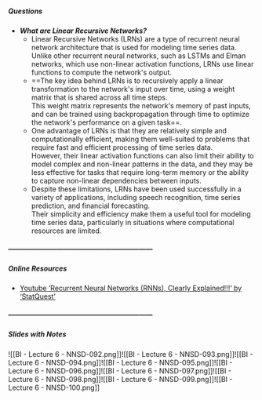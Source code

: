##### Questions
- ***What are Linear Recursive Networks?***
	- Linear Recursive Networks (LRNs) are a type of recurrent neural network architecture that is used for modeling time series data. <br>Unlike other recurrent neural networks, such as LSTMs and Elman networks, which use non-linear activation functions, LRNs use linear functions to compute the network's output.
	- ==The key idea behind LRNs is to recursively apply a linear transformation to the network's input over time, using a weight matrix that is shared across all time steps. <br>This weight matrix represents the network's memory of past inputs, and can be trained using backpropagation through time to optimize the network's performance on a given task==.
	- One advantage of LRNs is that they are relatively simple and computationally efficient, making them well-suited to problems that require fast and efficient processing of time series data. <br>However, their linear activation functions can also limit their ability to model complex and non-linear patterns in the data, and they may be less effective for tasks that require long-term memory or the ability to capture non-linear dependencies between inputs.
	- Despite these limitations, LRNs have been used successfully in a variety of applications, including speech recognition, time series prediction, and financial forecasting. <br>Their simplicity and efficiency make them a useful tool for modeling time series data, particularly in situations where computational resources are limited.

##### —————————————————————
##### Online Resources
- [Youtube ‘Recurrent Neural Networks (RNNs), Clearly Explained!!!‘ by ‘StatQuest’](https://www.youtube.com/watch?v=AsNTP8Kwu80)

##### —————————————————————
##### Slides with Notes
![[BI - Lecture 6 - NNSD-092.png]]![[BI - Lecture 6 - NNSD-093.png]]![[BI - Lecture 6 - NNSD-094.png]]![[BI - Lecture 6 - NNSD-095.png]]![[BI - Lecture 6 - NNSD-096.png]]![[BI - Lecture 6 - NNSD-097.png]]![[BI - Lecture 6 - NNSD-098.png]]![[BI - Lecture 6 - NNSD-099.png]]![[BI - Lecture 6 - NNSD-100.png]]
